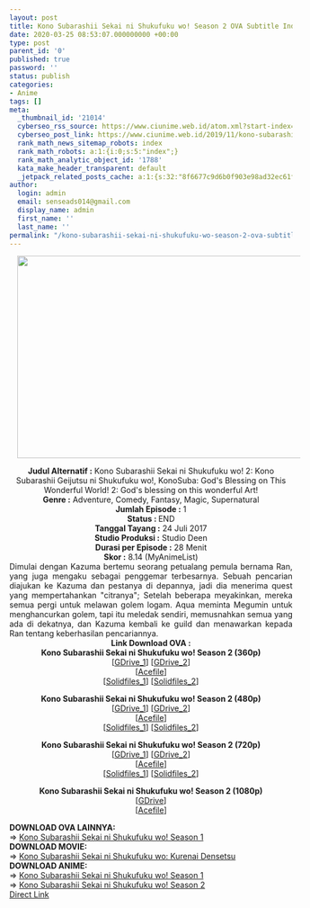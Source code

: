 ```yaml
---
layout: post
title: Kono Subarashii Sekai ni Shukufuku wo! Season 2 OVA Subtitle Indonesia
date: 2020-03-25 08:53:07.000000000 +00:00
type: post
parent_id: '0'
published: true
password: ''
status: publish
categories:
- Anime
tags: []
meta:
  _thumbnail_id: '21014'
  cyberseo_rss_source: https://www.ciunime.web.id/atom.xml?start-index=1651&max-results=150
  cyberseo_post_link: https://www.ciunime.web.id/2019/11/kono-subarashii-sekai-ni-shukufuku-wo_23.html
  rank_math_news_sitemap_robots: index
  rank_math_robots: a:1:{i:0;s:5:"index";}
  rank_math_analytic_object_id: '1788'
  kata_make_header_transparent: default
  _jetpack_related_posts_cache: a:1:{s:32:"8f6677c9d6b0f903e98ad32ec61f8deb";a:2:{s:7:"expires";i:1643273154;s:7:"payload";a:0:{}}}
author:
  login: admin
  email: senseads014@gmail.com
  display_name: admin
  first_name: ''
  last_name: ''
permalink: "/kono-subarashii-sekai-ni-shukufuku-wo-season-2-ova-subtitle-indonesia/"
---
```

<div class="separator" style="clear: both; text-align: center;"><a href="https://1.bp.blogspot.com/-qNqUZikT9Qc/XdkQaMthGII/AAAAAAAAdpY/9akYPu4pHoA2NBIVHTfgEMO6fjGQmr4OACLcBGAsYHQ/s1600/Kono%2BSubarashii%2BSekai%2Bni%2BShukufuku%2Bwo%2521%2BSeason%2B2%2BOVA.jpg" imageanchor="1" style="margin-left: 1em; margin-right: 1em;"><img border="0" data-original-height="720" data-original-width="1280" height="360" src="{{ site.baseurl }}/assets/2020/03/Kono%2BSubarashii%2BSekai%2Bni%2BShukufuku%2Bwo%2521%2BSeason%2B2%2BOVA.jpg" width="640" /></a></div>
<p>
<div style="text-align: center;"><b>Judul Alternatif :</b>&nbsp;Kono Subarashii Sekai ni Shukufuku wo! 2: Kono Subarashii Geijutsu ni Shukufuku wo!,&nbsp;KonoSuba: God's Blessing on This Wonderful World! 2: God's blessing on this wonderful Art!</div>
<div style="text-align: center;"><b>Genre :</b>&nbsp;<b></b>Adventure, Comedy, Fantasy, Magic, Supernatural</div>
<div style="text-align: center;"><b>Jumlah Episode :</b>&nbsp;1<br /><b>Status :&nbsp;</b>END<br /><b>Tanggal Tayang :</b>&nbsp;24 Juli 2017<br /><b>Studio Produksi :</b>&nbsp;<b></b>Studio Deen<br /><b>Durasi per Episode :</b>&nbsp;28 Menit</div>
<div style="text-align: center;"><b>Skor :</b>&nbsp;8.14 (MyAnimeList)</div>
<div style="text-align: center;"></div>
<div style="text-align: justify;">Dimulai dengan Kazuma bertemu seorang petualang pemula bernama Ran, yang juga mengaku sebagai penggemar terbesarnya. Sebuah pencarian diajukan ke Kazuma dan pestanya di depannya, jadi dia menerima quest yang mempertahankan "citranya"; Setelah beberapa meyakinkan, mereka semua pergi untuk melawan golem logam. Aqua meminta Megumin untuk menghancurkan golem, tapi itu meledak sendiri, memusnahkan semua yang ada di dekatnya, dan Kazuma kembali ke guild dan menawarkan kepada Ran tentang keberhasilan pencariannya.</div>
<div style="text-align: justify;"></div>
<div style="text-align: justify;"></div>
<div style="text-align: center;"><b>Link Download OVA :</b></div>
<div style="text-align: center;">
<div style="text-align: center;"><b>Kono Subarashii Sekai ni Shukufuku wo! Season 2&nbsp;(360p)</b></div>
</div>
<div style="text-align: center;">[<a href="https://drive.google.com/uc?id=1fv3ClrBfZuhvv_8G81oWvZ_QEU_YsG-K" target="_blank" rel="noopener">GDrive_1</a>] [<a href="https://drive.google.com/uc?id=1Zljpd3ps76ZhrU4Q_pXJgC3m5PpmKQzB" target="_blank" rel="noopener">GDrive_2</a>]<br />[<a href="https://acefile.co/f/11306080/kusonime-konosuba-s2-bd_ova1mp4-360p-rar" target="_blank" rel="noopener">Acefile</a>]</div>
<div style="text-align: center;">[<a href="http://www.solidfiles.com/v/KpBnp7ApWaQ8r" target="_blank" rel="noopener">Solidfiles_1</a>] [<a href="http://www.solidfiles.com/v/zGmeRZ5KpNVdX" target="_blank" rel="noopener">Solidfiles_2</a>]</p>
</div>
<div style="text-align: center;"><b>Kono Subarashii Sekai ni Shukufuku wo! Season 2&nbsp;(480p)</b><br />[<a href="https://drive.google.com/uc?id=1vHAa0uIM9-XHyBxA5ROJ0saVNWKt403b" target="_blank" rel="noopener">GDrive_1</a>] [<a href="https://drive.google.com/uc?id=1Po4hRRvbFBX1zR1dOFAPAd-Qc_uyPFBM" target="_blank" rel="noopener">GDrive_2</a>]<br />[<a href="https://acefile.co/f/84755/samehada_kono_subarashii_sekai_ni_shukufuku_wo_2_480p_ova_kusonime-rar" target="_blank" rel="noopener">Acefile</a>]</div>
<div style="text-align: center;">[<a href="http://www.solidfiles.com/v/yRm6RrRAQazxW" target="_blank" rel="noopener">Solidfiles_1</a>] [<a href="http://www.solidfiles.com/v/6aMGdAyDxBAmy" target="_blank" rel="noopener">Solidfiles_2</a>]</p>
<p><b>Kono Subarashii Sekai ni Shukufuku wo! Season 2&nbsp;(720p)</b><br />[<a href="https://drive.google.com/uc?id=1Zd4E4P38eLMHvJ9weUq8YWMq2U3aia7G" target="_blank" rel="noopener">GDrive_1</a>] [<a href="https://drive.google.com/uc?id=1M0FMODR_pThUCUgn9tHtsxnJ3ItshQk5" target="_blank" rel="noopener">GDrive_2</a>]<br />[<a href="https://acefile.co/f/84760/samehada_kono_subarashii_sekai_ni_shukufuku_wo_2_720p_ova_kusonime-rar" target="_blank" rel="noopener">Acefile</a>]<br />[<a href="http://www.solidfiles.com/v/XBDLBXgmkyP6Y" target="_blank" rel="noopener">Solidfiles_1</a>] [<a href="http://www.solidfiles.com/v/Y8YLqA4ym6dAr" target="_blank" rel="noopener">Solidfiles_2</a>]</p>
<p><b>Kono Subarashii Sekai ni Shukufuku wo! Season 2&nbsp;(1080p)</b><br />[<a href="https://drive.google.com/uc?id=1d143LYWXtn9u356T3vVmxSQDvvZ0mKV4" target="_blank" rel="noopener">GDrive</a>]<br />[<a href="https://acefile.co/f/84758/samehada_kono_subarashii_sekai_ni_shukufuku_wo_2_1080p_ova_kusonime-rar" target="_blank" rel="noopener">Acefile</a>]
<div style="text-align: left;"></div>
<div style="text-align: justify;">
<div style="text-align: justify;"><b>DOWNLOAD OVA&nbsp;</b><b>LAINNYA</b><b>:</b></div>
<div style="text-align: justify;"></div>
<div style="text-align: justify;">=&gt;&nbsp;<a href="https://www.ciunime.web.id/2019/11/kono-subarashii-sekai-ni-shukufuku-wo.html" target="_blank" rel="noopener">Kono Subarashii Sekai ni Shukufuku wo! Season 1</a></div>
<div style="text-align: justify;">
<div style="text-align: justify;"><b>DOWNLOAD MOVIE:</b></div>
<div style="text-align: justify;"></div>
<div style="text-align: justify;">=&gt;&nbsp;<a href="https://www.ciunime.web.id/2020/03/kono-subarashii-sekai-ni-shukufuku-wo.html" target="_blank" rel="noopener">Kono Subarashii Sekai ni Shukufuku wo: Kurenai Densetsu</a></div>
<div style="text-align: justify;"></div>
</div>
</div>
<div style="text-align: justify;"><b>DOWNLOAD ANIME:</b></div>
<div style="text-align: justify;">=&gt;&nbsp;<a href="https://www.ciunime.web.id/2019/01/kono-subarashii-sekai-ni-shukufuku-wo.html" target="_blank" rel="noopener">Kono Subarashii Sekai ni Shukufuku wo! Season 1</a></div>
<div style="text-align: justify;">=&gt;&nbsp;<a href="https://www.ciunime.web.id/2019/01/kono-subarashii-sekai-ni-shukufuku-wo_8.html" target="_blank" rel="noopener">Kono Subarashii Sekai ni Shukufuku wo! Season 2</a></div>
<div style="text-align: justify;"></div>
</div>
<link rel="stylesheet" href="https://cdnjs.cloudflare.com/ajax/libs/font-awesome/4.7.0/css/font-awesome.min.css" />
<div class="divbtn"> <a href="https://handymansurrender.com/fihup8buzv?key=94550f7ce39444073321dde3b8782f97" class="btn"><i class="fa fa-download"></i> Direct Link</a> </div>
